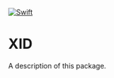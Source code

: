 [![Swift](https://github.com/nixberg/xid-swift/actions/workflows/swift.yml/badge.svg)](https://github.com/nixberg/xid-swift/actions/workflows/swift.yml)

# XID

A description of this package.
